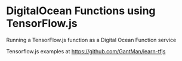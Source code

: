 # DigitalOcean Functions using TensorFlow.js

Running a TensorFlow.js function as a Digital Ocean Function service

Tensorflow.js examples at https://github.com/GantMan/learn-tfjs

